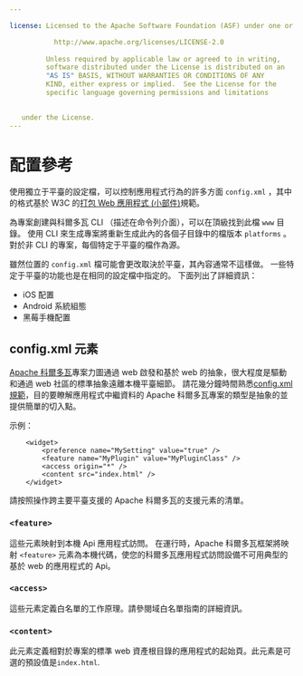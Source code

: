 ```yaml
---

license: Licensed to the Apache Software Foundation (ASF) under one or more contributor license agreements. See the NOTICE file distributed with this work for additional information regarding copyright ownership. The ASF licenses this file to you under the Apache License, Version 2.0 (the "License"); you may not use this file except in compliance with the License. You may obtain a copy of the License at

           http://www.apache.org/licenses/LICENSE-2.0
    
         Unless required by applicable law or agreed to in writing,
         software distributed under the License is distributed on an
         "AS IS" BASIS, WITHOUT WARRANTIES OR CONDITIONS OF ANY
         KIND, either express or implied.  See the License for the
         specific language governing permissions and limitations
    

   under the License.
---
```


# 配置參考

使用獨立于平臺的設定檔，可以控制應用程式行為的許多方面 `config.xml` ，其中的格式基於 W3C 的[打包 Web 應用程式 (小部件)][1]規範。

 [1]: http://www.w3.org/TR/widgets/

為專案創建與科爾多瓦 CLI （描述在命令列介面），可以在頂級找到此檔 `www` 目錄。 使用 CLI 來生成專案將重新生成此內的各個子目錄中的檔版本 `platforms` 。 對於非 CLI 的專案，每個特定于平臺的檔作為源。

雖然位置的 `config.xml` 檔可能會更改取決於平臺，其內容通常不這樣做。 一些特定于平臺的功能也是在相同的設定檔中指定的。 下面列出了詳細資訊：

*   iOS 配置
*   Android 系統組態
*   黑莓手機配置

## config.xml 元素

[Apache 科爾多瓦][2]專案力圖通過 web 啟發和基於 web 的抽象，很大程度是驅動和通過 web 社區的標準抽象遠離本機平臺細節。 請花幾分鐘時間熟悉[config.xml 規範][1]，目的要瞭解應用程式中繼資料的 Apache 科爾多瓦專案的類型是抽象的並提供簡單的切入點。

 [2]: http://cordova.io

示例：

        <widget>
            <preference name="MySetting" value="true" />
            <feature name="MyPlugin" value="MyPluginClass" />
            <access origin="*" />
            <content src="index.html" />
        </widget>
    

請按照操作跨主要平臺支援的 Apache 科爾多瓦的支援元素的清單。

### `<feature>`

這些元素映射到本機 Api 應用程式訪問。 在運行時，Apache 科爾多瓦框架將映射 `<feature>` 元素為本機代碼，使您的科爾多瓦應用程式訪問設備不可用典型的基於 web 的應用程式的 Api。

### `<access>`

這些元素定義白名單的工作原理。請參閱域白名單指南的詳細資訊。

### `<content>`

此元素定義相對於專案的標準 web 資產根目錄的應用程式的起始頁。此元素是可選的預設值是`index.html`.
